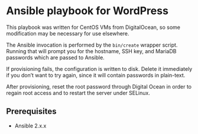 # Ansible playbook for WordPress

This playbook was written for CentOS VMs from DigitalOcean, so some
modification may be necessary for use elsewhere.

The Ansible invocation is performed by the `bin/create` wrapper
script.  Running that will prompt you for the hostname, SSH key, and
MariaDB passwords which are passed to Ansible.

If provisioning fails, the configuration is written to disk.  Delete
it immediately if you don’t want to try again, since it will contain
passwords in plain-text.

After provisioning, reset the root password through Digital Ocean in
order to regain root access and to restart the server under SELinux.

## Prerequisites

- Ansible 2.x.x
